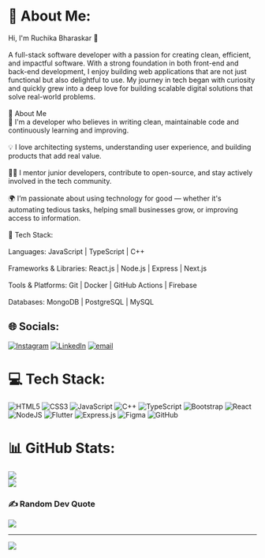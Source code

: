 # 💫 About Me:
Hi, I'm Ruchika Bharaskar 👋<br><br>A full-stack software developer with a passion for creating clean, efficient, and impactful software. With a strong foundation in both front-end and back-end development, I enjoy building web applications that are not just functional but also delightful to use. My journey in tech began with curiosity and quickly grew into a deep love for building scalable digital solutions that solve real-world problems.<br><br>🚀 About Me<br>🔧 I'm a developer who believes in writing clean, maintainable code and continuously learning and improving.<br><br>💡 I love architecting systems, understanding user experience, and building products that add real value.<br><br>👩‍🏫 I mentor junior developers, contribute to open-source, and stay actively involved in the tech community.<br><br>🌍 I’m passionate about using technology for good — whether it's automating tedious tasks, helping small businesses grow, or improving access to information.<br><br>🔧 Tech Stack:<br><br>Languages: JavaScript | TypeScript | C++<br><br>Frameworks & Libraries: React.js | Node.js | Express | Next.js<br><br>Tools & Platforms: Git | Docker | GitHub Actions | Firebase<br><br>Databases: MongoDB | PostgreSQL | MySQL


## 🌐 Socials:
[![Instagram](https://img.shields.io/badge/Instagram-%23E4405F.svg?logo=Instagram&logoColor=white)](https://instagram.com/__ruchii___9) [![LinkedIn](https://img.shields.io/badge/LinkedIn-%230077B5.svg?logo=linkedin&logoColor=white)](https://linkedin.com/in/RuchikaBharaskar) [![email](https://img.shields.io/badge/Email-D14836?logo=gmail&logoColor=white)](mailto:ruchikabharaskar104@gmail.com) 

# 💻 Tech Stack:
![HTML5](https://img.shields.io/badge/html5-%23E34F26.svg?style=for-the-badge&logo=html5&logoColor=white) ![CSS3](https://img.shields.io/badge/css3-%231572B6.svg?style=for-the-badge&logo=css3&logoColor=white) ![JavaScript](https://img.shields.io/badge/javascript-%23323330.svg?style=for-the-badge&logo=javascript&logoColor=%23F7DF1E) ![C++](https://img.shields.io/badge/c++-%2300599C.svg?style=for-the-badge&logo=c%2B%2B&logoColor=white) ![TypeScript](https://img.shields.io/badge/typescript-%23007ACC.svg?style=for-the-badge&logo=typescript&logoColor=white) ![Bootstrap](https://img.shields.io/badge/bootstrap-%238511FA.svg?style=for-the-badge&logo=bootstrap&logoColor=white) ![React](https://img.shields.io/badge/react-%2320232a.svg?style=for-the-badge&logo=react&logoColor=%2361DAFB) ![NodeJS](https://img.shields.io/badge/node.js-6DA55F?style=for-the-badge&logo=node.js&logoColor=white) ![Flutter](https://img.shields.io/badge/Flutter-%2302569B.svg?style=for-the-badge&logo=Flutter&logoColor=white) ![Express.js](https://img.shields.io/badge/express.js-%23404d59.svg?style=for-the-badge&logo=express&logoColor=%2361DAFB) ![Figma](https://img.shields.io/badge/figma-%23F24E1E.svg?style=for-the-badge&logo=figma&logoColor=white) ![GitHub](https://img.shields.io/badge/github-%23121011.svg?style=for-the-badge&logo=github&logoColor=white)
# 📊 GitHub Stats:
![](https://github-readme-stats.vercel.app/api?username=RuchikaBharaskar1&theme=radical&hide_border=false&include_all_commits=false&count_private=true)<br/>
![](https://nirzak-streak-stats.vercel.app/?user=RuchikaBharaskar1&theme=radical&hide_border=false)<br/>

### ✍️ Random Dev Quote
![](https://quotes-github-readme.vercel.app/api?type=horizontal&theme=radical)

---
[![](https://visitcount.itsvg.in/api?id=RuchikaBharaskar1&icon=1&color=0)](https://visitcount.itsvg.in)

<!-- Proudly created with GPRM ( https://gprm.itsvg.in ) -->
